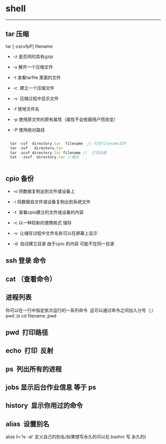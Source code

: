  # shell
 ----------
 ## tar 压缩
 
 tar [-zxcvfpP] filename 
 
 + -z  是否同时具有gzip 
 
 + -x  解开一个压缩文件 
 
 + -t  查看tarfile 里面的文件 
 
 + -c  建立一个压缩文件 
 
 + -v  压缩过程中显示文件  
 
 + -f  使用文件名 
 
 + -p  使用原文件的原有属性（属性不会依据用户而改变）
 
 + -P  使用绝对路径 
 
  ```js
 
   tar -cvf  direstory.tar  filename  // 打包filename文件
    tar -xvf   direstoru.tar  
   tar -zcvf direstory.tar filename //  打包压缩 
   tat  -zxvf  direstory.tar //解压
   
   ```
 
## cpio 备份

+  -o 将数据复制出到文件或设备上

+  -i 将数据自文件或设备复制出到系统文件

+  -t  查看cpio建立的文件或设备的内容

+  -c  以一种较新的便携格式 储存

+  -v  让储存过程中文件名称可以在屏幕上显示 

+  -d  自动建立目录 由于cpio 的内容 可能不在同一目录

## ssh 登录 命令 

## cat  （查看命令）

## 进程列表 
你可以在一行中指定依次运行的一系列命令  这可以通过命令之间加入分号（;）
pwd ;ls  cd filename ;pwd  


## pwd  打印路径 
  
## echo  打印  反射 

## ps  列出所有的进程

## jobs 显示后台作业信息 等于 ps 

## history  显示你用过的命令

## alias  设置别名 

alias li='ls -al' 定义自己的别名(如果想写永久的可以在.bashrc  写 永久的)

